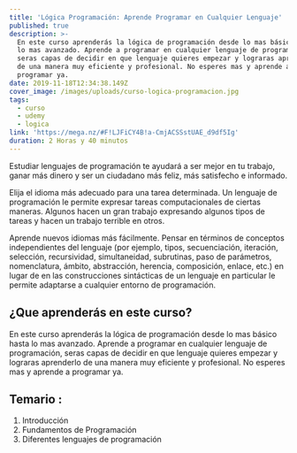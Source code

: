 ```yaml
---
title: 'Lógica Programación: Aprende Programar en Cualquier Lenguaje'
published: true
description: >-
  En este curso aprenderás la lógica de programación desde lo mas básico hasta
  lo mas avanzado. Aprende a programar en cualquier lenguaje de programación,
  seras capas de decidir en que lenguaje quieres empezar y lograras aprenderlo
  de una manera muy eficiente y profesional. No esperes mas y aprende a
  programar ya.
date: 2019-11-18T12:34:38.149Z
cover_image: /images/uploads/curso-logica-programacion.jpg
tags:
  - curso
  - udemy
  - logica
link: 'https://mega.nz/#F!LJFiCY4B!a-CmjACSSstUAE_d9df5Ig'
duration: 2 Horas y 40 minutos
---
```

Estudiar lenguajes de programación te ayudará a ser mejor en tu trabajo, ganar más dinero y ser un ciudadano más feliz, más satisfecho e informado.

Elija el idioma más adecuado para una tarea determinada. Un lenguaje de programación le permite expresar tareas computacionales de ciertas maneras. Algunos hacen un gran trabajo expresando algunos tipos de tareas y hacen un trabajo terrible en otros.

Aprende nuevos idiomas más fácilmente. Pensar en términos de conceptos independientes del lenguaje (por ejemplo, tipos, secuenciación, iteración, selección, recursividad, simultaneidad, subrutinas, paso de parámetros, nomenclatura, ámbito, abstracción, herencia, composición, enlace, etc.) en lugar de en las construcciones sintácticas de un lenguaje en particular le permite adaptarse a cualquier entorno de programación.

## ¿Que aprenderás en este curso?

En este curso aprenderás la lógica de programación desde lo mas básico hasta lo mas avanzado. Aprende a programar en cualquier lenguaje de programación, seras capas de decidir en que lenguaje quieres empezar y lograras aprenderlo de una manera muy eficiente y profesional. No esperes mas y aprende a programar ya.

## Temario :

1. Introducción
2. Fundamentos de Programación
3. Diferentes lenguajes de programación
